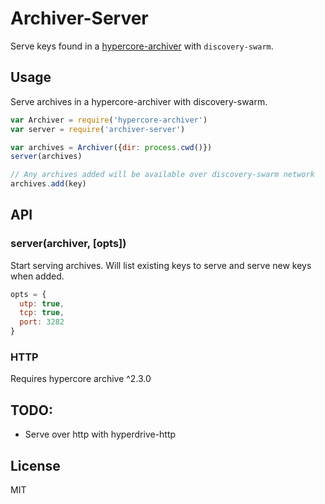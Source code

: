 # Archiver-Server

Serve keys found in a [hypercore-archiver](https://github.com/mafintosh/hypercore-archiver) with `discovery-swarm`.

## Usage

Serve archives in a hypercore-archiver with discovery-swarm.

```js
var Archiver = require('hypercore-archiver')
var server = require('archiver-server')

var archives = Archiver({dir: process.cwd()})
server(archives)

// Any archives added will be available over discovery-swarm network
archives.add(key)
```

## API

### server(archiver, [opts])

Start serving archives. Will list existing keys to serve and serve new keys when added.

```js
opts = {
  utp: true,
  tcp: true,
  port: 3282
}
```

### HTTP

Requires hypercore archive ^2.3.0

## TODO:

* Serve over http with hyperdrive-http

## License

MIT
